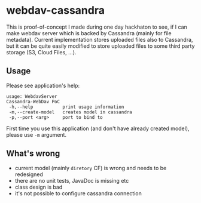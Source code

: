 webdav-cassandra
================

This is proof-of-concept I made during one day hackhaton to see, if I can make webdav server which is backed by Cassandra (mainly for file metadata). Current implementation stores uploaded files also to Cassandra, but it can be quite easily modified to store uploaded files to some third party storage (S3, Cloud Files, ...).

Usage
-----

Please see application's help:
```
usage: WebdavServer
Cassandra-WebDav PoC
 -h,--help           print usage information
 -m,--create-model   creates model in cassandra
 -p,--port <arg>     port to bind to
```

First time you use this application (and don't have already created model), please use ``-m`` argument.

What's wrong
------------

- current model (mainly ``diretory`` CF) is wrong and needs to be redesigned
- there are no unit tests, JavaDoc is missing etc
- class design is bad
- it's not possible to configure cassandra connection
